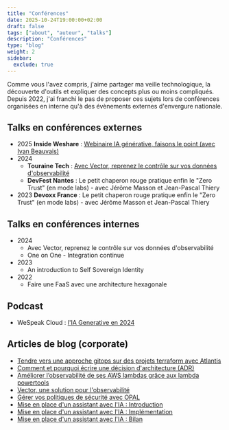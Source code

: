 ```yaml
---
title: "Conférences"
date: 2025-10-24T19:00:00+02:00
draft: false
tags: ["about", "auteur", "talks"]
description: "Conférences"
type: "blog"
weight: 2
sidebar:
  exclude: true
---
```


Comme vous l'avez compris, j'aime partager ma veille technologique, la découverte d'outils et expliquer des concepts plus ou moins compliqués. Depuis 2022, j'ai franchi le pas de proposer ces sujets lors de conférences organisées en interne qu'à des évènements externes d'envergure nationale.

## Talks en conférences externes

- 2025 **Inside Weshare** : [Webinaire IA générative, faisons le point (avec Ivan Beauvais)](https://www.youtube.com/live/RIr-SFe8d_8)
- 2024
  - **Touraine Tech** : [Avec Vector, reprenez le contrôle sur vos données d'observabilité](https://youtu.be/IVgnbgBhXg0)
  - **DevFest Nantes** : Le petit chaperon rouge pratique enfin le "Zero Trust" (en mode labs) - avec Jérôme Masson et Jean-Pascal Thiery
- 2023 **Devoxx France** : Le petit chaperon rouge pratique enfin le "Zero Trust" (en mode labs) - avec Jérôme Masson et Jean-Pascal Thiery

## Talks en conférences internes

- 2024
  - Avec Vector, reprenez le contrôle sur vos données d'observabilité
  - One on One - Integration continue
- 2023
  - An introduction to Self Sovereign Identity
- 2022
  - Faire une FaaS avec une architecture hexagonale


## Podcast

- WeSpeak Cloud : [l'IA Generative en 2024](https://www.podcastics.com/podcast/episode/lia-generative-en-2024-332830/)

## Articles de blog (corporate)

- [Tendre vers une approche gitops sur des projets terraform avec Atlantis](https://blog.wescale.fr/tendre-vers-une-approche-gitops-sur-des-projets-terraform-avec-atlantis)
- [Comment et pourquoi écrire une décision d'architecture (ADR)](https://blog.wescale.fr/bonnes-pratiques-pour-%C3%A9crire-un-adr)
- [Améliorer l’observabilité de ses AWS lambdas grâce aux lambda powertools](https://blog.wescale.fr/am%C3%A9liorer-lobservabilit%C3%A9-de-ses-aws-lambdas-gr%C3%A2ce-aux-lambda-powertools)
- [Vector, une solution pour l'observabilité](https://blog.wescale.fr/vector-une-solution-pour-lobservabilit%C3%A9)
- [Gérer vos politiques de sécurité avec OPAL](https://blog.wescale.fr/g%C3%A9rer-vos-politiques-de-s%C3%A9curit%C3%A9-avec-opal)
- [Mise en place d'un assistant avec l'IA : Introduction](https://blog.wescale.fr/mise-en-place-dun-assistant-avec-lia-introduction)
- [Mise en place d'un assistant avec l'IA : Implémentation](https://blog.wescale.fr/mise-en-place-dun-assistant-avec-lia-implementation)
- [Mise en place d'un assistant avec l'IA : Bilan](https://blog.wescale.fr/mise-en-place-dun-assistant-avec-lia-bilan)
